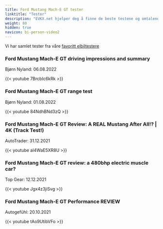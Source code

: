 ```yaml
---
title: Ford Mustang Mach-E GT tester
linktitle: "Tester"
description: "EVKX.net hjelper deg å finne de beste testene og omtalene av denne modellen."
weight: 80
hidden: true
navicon: bi-person-video2
---
```

Vi har samlet tester fra våre [favoritt elbiltestere](../../../../../guides/evreviewers/)

<div class="container text-center shadow p-2 pe-4 mb-5 bg-body-tertiary rounded border">
<h3>Ford Mustang Mach-E GT driving impressions and summary</h3>
<p>Bjørn Nyland: 06.08.2022</p>

{{< youtube 7BrcbIc6kRk >}}

</div>
<div class="container text-center shadow p-2 pe-4 mb-5 bg-body-tertiary rounded border">
<h3>Ford Mustang Mach-E GT range test</h3>
<p>Bjørn Nyland: 01.08.2022</p>

{{< youtube 84NdhBNd3zQ >}}

</div>
<div class="container text-center shadow p-2 pe-4 mb-5 bg-body-tertiary rounded border">
<h3>Ford Mustang Mach-E GT Review: A REAL Mustang After All!? | 4K (Track Test!)</h3>
<p>AutoTrader: 31.12.2021</p>

{{< youtube aI4WaE5XR8U >}}

</div>
<div class="container text-center shadow p-2 pe-4 mb-5 bg-body-tertiary rounded border">
<h3>Ford Mustang Mach-E GT review: a 480bhp electric muscle car?</h3>
<p>Top Gear: 12.12.2021</p>

{{< youtube Jgx4z3jiSvg >}}

</div>
<div class="container text-center shadow p-2 pe-4 mb-5 bg-body-tertiary rounded border">
<h3>Ford Mustang Mach-E GT Performance REVIEW</h3>
<p>Autogefühl: 20.10.2021</p>

{{< youtube tAo9UtibVFo >}}

</div>
